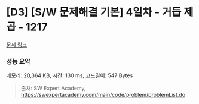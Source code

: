 # [D3] [S/W 문제해결 기본] 4일차 - 거듭 제곱 - 1217 

[문제 링크](https://swexpertacademy.com/main/code/problem/problemDetail.do?contestProbId=AV14dUIaAAUCFAYD) 

### 성능 요약

메모리: 20,364 KB, 시간: 130 ms, 코드길이: 547 Bytes



> 출처: SW Expert Academy, https://swexpertacademy.com/main/code/problem/problemList.do